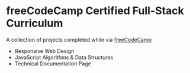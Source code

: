 # freeCodeCamp Certified Full-Stack Curriculum

A collection of projects completed while via [freeCodeCamp](https://www.freecodecamp.org/)

  - Responsive Web Design
  - JavaScript Algorithms & Data Structures
  - Technical Documentation Page
